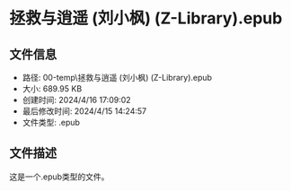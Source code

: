 ﻿# 拯救与逍遥 (刘小枫) (Z-Library).epub

## 文件信息
- 路径: 00-temp\拯救与逍遥 (刘小枫) (Z-Library).epub
- 大小: 689.95 KB
- 创建时间: 2024/4/16 17:09:02
- 最后修改时间: 2024/4/15 14:24:57
- 文件类型: .epub

## 文件描述
这是一个.epub类型的文件。

